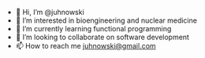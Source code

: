 - 👋 Hi, I’m @juhnowski
- 👀 I’m interested in bioengineering and nuclear medicine
- 🌱 I’m currently learning functional programming
- 💞️ I’m looking to collaborate on software development
- 📫 How to reach me juhnowski@gmail.com

<!---
juhnowski/juhnowski is a ✨ special ✨ repository because its `README.md` (this file) appears on your GitHub profile.
You can click the Preview link to take a look at your changes.
--->
